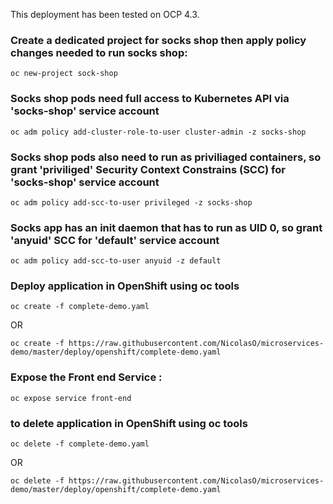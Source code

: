 This deployment has been tested on OCP 4.3.

### Create a dedicated project for socks shop then apply policy changes needed to run socks shop:

```shell
oc new-project sock-shop
```
### Socks shop pods need full access to Kubernetes API via 'socks-shop' service account

```shell
oc adm policy add-cluster-role-to-user cluster-admin -z socks-shop
```
### Socks shop pods also need to run as priviliaged containers, so grant 'priviliged' Security Context Constrains (SCC) for 'socks-shop' service account

```shell
oc adm policy add-scc-to-user privileged -z socks-shop
```
### Socks app has an init daemon that has to run as UID 0, so grant 'anyuid' SCC for 'default' service account

```shell
oc adm policy add-scc-to-user anyuid -z default
```
### Deploy application in OpenShift using oc tools

```shell
oc create -f complete-demo.yaml
```
OR
```shell
oc create -f https://raw.githubusercontent.com/NicolasO/microservices-demo/master/deploy/openshift/complete-demo.yaml
```


### Expose the Front end Service :

```shell
oc expose service front-end
```


### to delete application in OpenShift using oc tools

```shell
oc delete -f complete-demo.yaml
```
OR
```shell
oc delete -f https://raw.githubusercontent.com/NicolasO/microservices-demo/master/deploy/openshift/complete-demo.yaml
```
